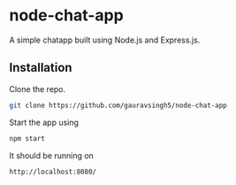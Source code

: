 # node-chat-app

A simple chatapp built using Node.js and Express.js.

## Installation

Clone the repo.

```bash
git clone https://github.com/gauravsingh5/node-chat-app
```

Start the app using 

```bash
npm start
```
It should be running on 
```
http://localhost:8080/
```
